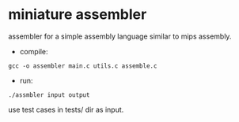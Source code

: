 # miniature assembler
assembler for a simple assembly language similar to mips assembly.

- compile:
```
gcc -o assembler main.c utils.c assemble.c
```

- run:
```
./assmbler input output
```
use test cases in tests/ dir as input.


